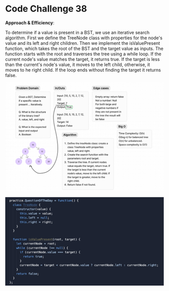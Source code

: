# Code Challenge 38

**Approach & Efficiency**:

To determine if a value is present in a BST, we use an iterative search algorithm. First we define the TreeNode class with properties for the node's value and its left and right children. Then we implement the isValuePresent function, which takes the root of the BST and the target value as inputs. The function starts with the root and traverses the tree using a while loop. If the current node's value matches the target, it returns true. If the target is less than the current's node's value, it moves to the left child, otherwise, it moves to he right child. If the loop ends without finding the target it returns false.

![cc38](whiteboardcc38.png)

![cc38](./cc38.png)
